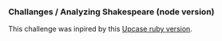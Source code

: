 ### Challanges / Analyzing Shakespeare (node version)

This challenge was inpired by this [Upcase ruby version](https://github.com/thoughtbot-upcase-exercises/analyzing-shakespeare).
